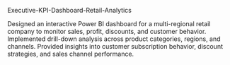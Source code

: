 Executive-KPI-Dashboard-Retail-Analytics

Designed an interactive Power BI dashboard for a multi-regional retail company to monitor sales, profit, discounts, and customer behavior. Implemented drill-down analysis across product categories, regions, and channels. Provided insights into customer subscription behavior, discount strategies, and sales channel performance.
